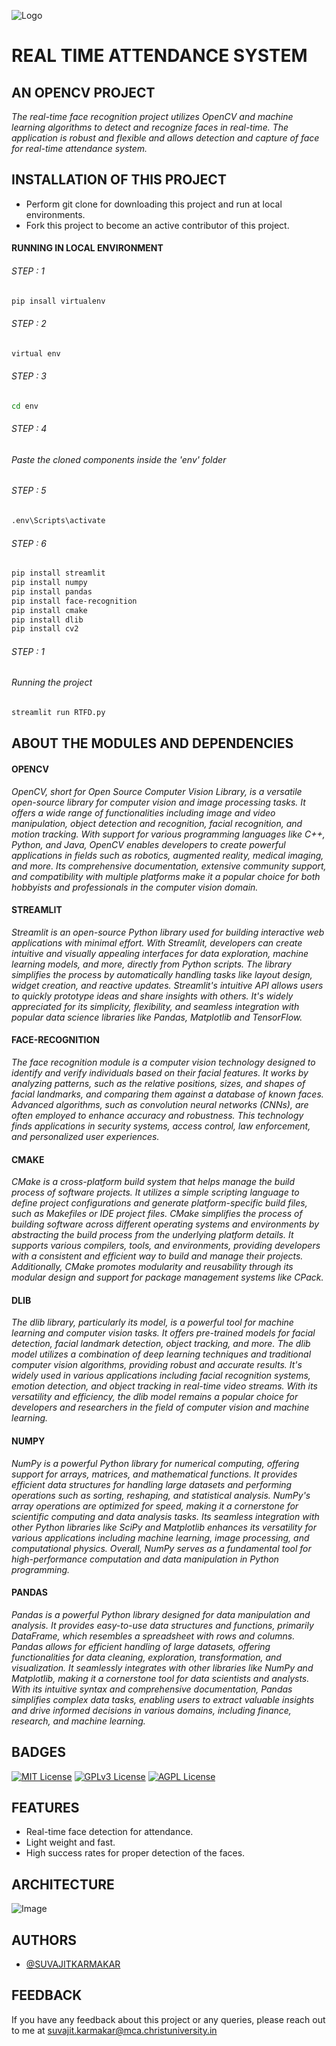 ![Logo](Images/RTFD-LOGO.jpeg)
# REAL TIME ATTENDANCE SYSTEM 
## AN OPENCV PROJECT 

*The real-time face recognition project utilizes OpenCV and machine learning algorithms to detect and recognize faces in real-time. The application is robust and flexible and allows detection and capture of face for real-time attendance system.*


## INSTALLATION OF THIS PROJECT 
- Perform git clone for downloading this project and run at local environments.
- Fork this project to become an active contributor of this project.


#### RUNNING IN LOCAL ENVIRONMENT
###### STEP : 1
```bash
pip insall virtualenv
```

###### STEP : 2
```bash
virtual env
```

###### STEP : 3
```bash
cd env
```

###### STEP : 4
###### Paste the cloned components inside the 'env' folder

###### STEP : 5
```bash
.env\Scripts\activate
```

###### STEP : 6
```bash
pip install streamlit 
pip install numpy
pip install pandas
pip install face-recognition
pip install cmake
pip install dlib
pip install cv2
```

###### STEP : 1
###### Running the project
```bash
streamlit run RTFD.py
```



## ABOUT THE MODULES AND DEPENDENCIES
#### OPENCV
*OpenCV, short for Open Source Computer Vision Library, is a versatile open-source library for computer vision and image processing tasks. It offers a wide range of functionalities including image and video manipulation, object detection and recognition, facial recognition, and motion tracking. With support for various programming languages like C++, Python, and Java, OpenCV enables developers to create powerful applications in fields such as robotics, augmented reality, medical imaging, and more. Its comprehensive documentation, extensive community support, and compatibility with multiple platforms make it a popular choice for both hobbyists and professionals in the computer vision domain.*

#### STREAMLIT
*Streamlit is an open-source Python library used for building interactive web applications with minimal effort. With Streamlit, developers can create intuitive and visually appealing interfaces for data exploration, machine learning models, and more, directly from Python scripts. The library simplifies the process by automatically handling tasks like layout design, widget creation, and reactive updates. Streamlit's intuitive API allows users to quickly prototype ideas and share insights with others. It's widely appreciated for its simplicity, flexibility, and seamless integration with popular data science libraries like Pandas, Matplotlib and TensorFlow.*

#### FACE-RECOGNITION
*The face recognition module is a computer vision technology designed to identify and verify individuals based on their facial features. It works by analyzing patterns, such as the relative positions, sizes, and shapes of facial landmarks, and comparing them against a database of known faces. Advanced algorithms, such as convolution neural networks (CNNs), are often employed to enhance accuracy and robustness. This technology finds applications in security systems, access control, law enforcement, and personalized user experiences.*

#### CMAKE
*CMake is a cross-platform build system that helps manage the build process of software projects. It utilizes a simple scripting language to define project configurations and generate platform-specific build files, such as Makefiles or IDE project files. CMake simplifies the process of building software across different operating systems and environments by abstracting the build process from the underlying platform details. It supports various compilers, tools, and environments, providing developers with a consistent and efficient way to build and manage their projects. Additionally, CMake promotes modularity and reusability through its modular design and support for package management systems like CPack.*

#### DLIB
*The dlib library, particularly its model, is a powerful tool for machine learning and computer vision tasks. It offers pre-trained models for facial detection, facial landmark detection, object tracking, and more. The dlib model utilizes a combination of deep learning techniques and traditional computer vision algorithms, providing robust and accurate results. It's widely used in various applications including facial recognition systems, emotion detection, and object tracking in real-time video streams. With its versatility and efficiency, the dlib model remains a popular choice for developers and researchers in the field of computer vision and machine learning.*

#### NUMPY
*NumPy is a powerful Python library for numerical computing, offering support for arrays, matrices, and mathematical functions. It provides efficient data structures for handling large datasets and performing operations such as sorting, reshaping, and statistical analysis. NumPy's array operations are optimized for speed, making it a cornerstone for scientific computing and data analysis tasks. Its seamless integration with other Python libraries like SciPy and Matplotlib enhances its versatility for various applications including machine learning, image processing, and computational physics. Overall, NumPy serves as a fundamental tool for high-performance computation and data manipulation in Python programming.*

#### PANDAS
*Pandas is a powerful Python library designed for data manipulation and analysis. It provides easy-to-use data structures and functions, primarily DataFrame, which resembles a spreadsheet with rows and columns. Pandas allows for efficient handling of large datasets, offering functionalities for data cleaning, exploration, transformation, and visualization. It seamlessly integrates with other libraries like NumPy and Matplotlib, making it a cornerstone tool for data scientists and analysts. With its intuitive syntax and comprehensive documentation, Pandas simplifies complex data tasks, enabling users to extract valuable insights and drive informed decisions in various domains, including finance, research, and machine learning.*



## BADGES
[![MIT License](https://img.shields.io/badge/License-MIT-green.svg)](https://choosealicense.com/licenses/mit/)
[![GPLv3 License](https://img.shields.io/badge/License-GPL%20v3-yellow.svg)](https://opensource.org/licenses/)
[![AGPL License](https://img.shields.io/badge/license-AGPL-blue.svg)](http://www.gnu.org/licenses/agpl-3.0)


## FEATURES
- Real-time face detection for attendance.
- Light weight and fast.
- High success rates for proper detection of the faces.


## ARCHITECTURE
![Image](Images/ARCHITECTURE.png)




## AUTHORS
- [@SUVAJITKARMAKAR](https://github.com/SUVAJITKARMAKAR)


## FEEDBACK
If you have any feedback about this project or any queries, please reach out to me at suvajit.karmakar@mca.christuniversity.in

